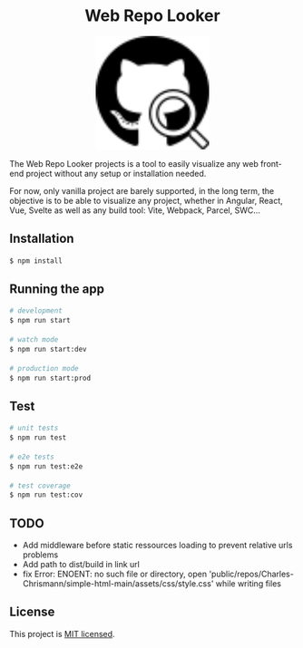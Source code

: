 <h1 align="center">Web Repo Looker</h1>

<p align="center">
  <a href="#" target="blank"><img src="./public/favicon.svg" width="200" alt="Web Repo Looker Logo"></a>
</p>

The Web Repo Looker projects is a tool to easily visualize any web front-end project without any setup or installation needed.

For now, only vanilla project are barely supported, in the long term, the objective is to be able to visualize any project, whether in Angular, React, Vue, Svelte as well as any build tool: Vite, Webpack, Parcel, SWC...

## Installation

```bash
$ npm install
```

## Running the app

```bash
# development
$ npm run start

# watch mode
$ npm run start:dev

# production mode
$ npm run start:prod
```

## Test

```bash
# unit tests
$ npm run test

# e2e tests
$ npm run test:e2e

# test coverage
$ npm run test:cov
```

## TODO

- Add middleware before static ressources loading to prevent relative urls problems
- Add path to dist/build in link url
- fix Error: ENOENT: no such file or directory, open 'public/repos/Charles-Chrismann/simple-html-main/assets/css/style.css' while writing files

## License

This project is [MIT licensed](LICENSE).